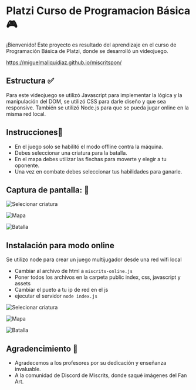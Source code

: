# Platzi Curso de Programacion Básica 🎮

¡Bienvenido! Este proyecto es resultado del aprendizaje en el curso de Programación Básica de Platzi, donde se desarrolló un videojuego.

https://miguelmallquidiaz.github.io/miscritspon/

## Estructura ✅
Para este videojuego se utilizó Javascript para implementar la lógica y la manipulación del DOM, se utilizó CSS para darle diseño y que sea responsive. También se utilizó Node.js para que se pueda jugar online en la misma red local.

## Instrucciones📜
- En el juego solo se habilitó el modo offline contra la máquina.
- Debes seleccionar una criatura para la batalla.
- En el mapa debes utilizar las flechas para moverte y elegir a tu oponente.
- Una vez en combate debes seleccionar tus habilidades para ganarle.

## Captura de pantalla: 🚀

![Selecionar criatura](https://github.com/miguelmallquidiaz/Platzi-programacion-basica/blob/main/img/selecionar-criatura.PNG)

![Mapa](https://github.com/miguelmallquidiaz/Platzi-programacion-basica/blob/main/img/mapa.PNG)

![Batalla](https://github.com/miguelmallquidiaz/Platzi-programacion-basica/blob/main/img/mobile.PNG)

## Instalación para modo online

Se utilizo node para crear un juego multijugador desde una red wifi local

- Cambiar al archivo de html a `miscrits-online.js`
- Poner todos los archivos en la carpeta public index, css, javascript y assets
- Cambiar el pueto a tu ip de red en el js
- ejecutar el servidor `node index.js`

![Selecionar criatura](https://github.com/miguelmallquidiaz/Platzi-programacion-basica/blob/main/img/online-selecionar-criatura.PNG)

![Mapa](https://github.com/miguelmallquidiaz/Platzi-programacion-basica/blob/main/img/online-mapa.PNG)

![Batalla](https://github.com/miguelmallquidiaz/Platzi-programacion-basica/blob/main/img/batalla-online.PNG)

## Agradencimiento 🎉
- Agradecemos a los profesores por su dedicación y enseñanza invaluable.
- A la comunidad de Discord de Miscrits, donde saqué imágenes del Fan Art.
